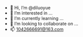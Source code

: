 - 👋 Hi, I’m @diluoyue
- 👀 I’m interested in ...
- 🌱 I’m currently learning ...
- 💞️ I’m looking to collaborate on ...
- 📫 1042666691@163.com

<!---
DLY3389891246/DLY3389891246 is a ✨ special ✨ repository because its `README.md` (this file) appears on your GitHub profile.
You can click the Preview link to take a look at your changes.
--->
